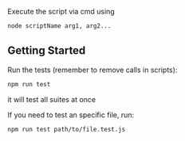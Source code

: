 Execute the script via cmd using

```bash
node scriptName arg1, arg2...
```

## Getting Started

Run the tests (remember to remove calls in scripts):

```bash
npm run test
```

it will test all suites at once

If you need to test an specific file, run:

```bash
npm run test path/to/file.test.js
```
